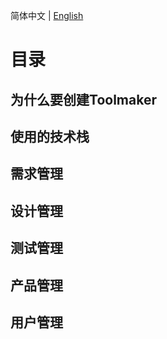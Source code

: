 简体中文 | [English](./README.md)

# 目录
 ## 为什么要创建Toolmaker
 ## 使用的技术栈
 ## 需求管理
 ## 设计管理
 ## 测试管理
 ## 产品管理
 ## 用户管理
